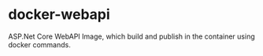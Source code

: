 # docker-webapi
ASP.Net Core WebAPI Image, which build and publish in the container using docker commands.
